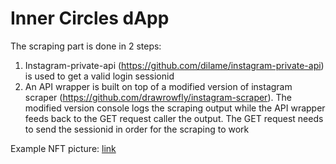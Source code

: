 # **Inner Circles dApp**
 
The scraping part is done in 2 steps:

1. Instagram-private-api (https://github.com/dilame/instagram-private-api) is used to get a valid login sessionid
2. An API wrapper is built on top of a modified version of instagram scraper (https://github.com/drawrowfly/instagram-scraper). The modified version console logs the scraping output while the API wrapper feeds back to the GET request caller the output. The GET request needs to send the sessionid in order for the scraping to work

Example NFT picture: 
[link](ipfs://bafybeihbh6yup53quguma2qze3o7v6m6cef3cvu3qlap3jvc5lzymnmo7i)